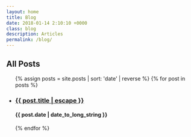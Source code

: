 ```yaml
---
layout: home
title: Blog
date: 2018-01-14 2:10:10 +0000
class: blog
description: Articles
permalink: /blog/
---
```


<div class="container">
    <h2>All Posts</h2>
    <ul class="posts">
    {% assign posts = site.posts | sort: 'date' | reverse %}
    {% for post in posts %}
        <li class="post-item">
            <h3>
                <a class="post-link" href="{{ post.url | prepend: site.baseurl }}" title="{{ post.title | escape }}">{{ post.title | escape }}</a>
            </h3>
            <h4>{{ post.date | date_to_long_string }}</h4>
        </li>
    {% endfor %}
    </ul>
</div>